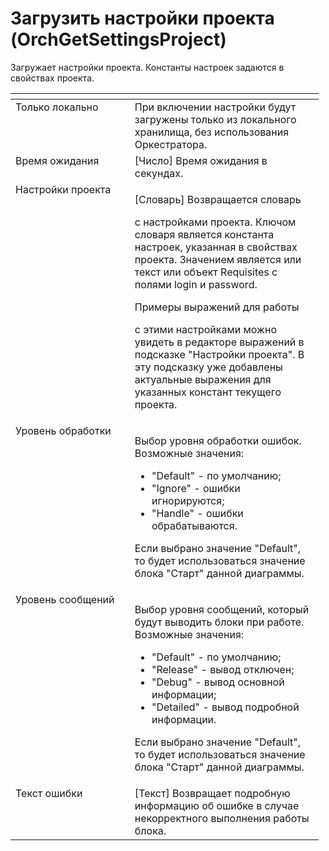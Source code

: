 # Загрузить настройки проекта (OrchGetSettingsProject)

Загружает настройки проекта. Константы настроек задаются в свойствах проекта.

<table data-header-hidden><thead><tr><th width="174.8333740234375" valign="top"></th><th width="285.833251953125" valign="top"></th></tr></thead><tbody><tr><td valign="top">Только локально</td><td valign="top">При включении настройки будут загружены только из локального хранилища, без использования Оркестратора.</td></tr><tr><td valign="top">Время ожидания</td><td valign="top">[Число] Время ожидания в секундах.</td></tr><tr><td valign="top">Настройки проекта</td><td valign="top"><p>[Словарь] Возвращается словарь </p><p>с настройками проекта. Ключом словаря является константа настроек, указанная в свойствах проекта. Значением является или текст или объект Requisites с полями login и password. </p><p></p><p>Примеры выражений для работы </p><p>с этими настройками можно увидеть в редакторе выражений в подсказке "Настройки проекта". В эту подсказку уже добавлены актуальные выражения для указанных констант текущего проекта.</p></td></tr><tr><td valign="top">Уровень обработки</td><td valign="top"><p>Выбор уровня обработки ошибок. Возможные значения: </p><ul><li>"Default" - по умолчанию; </li><li>"Ignore" - ошибки игнорируются; </li><li>"Handle" - ошибки обрабатываются. </li></ul><p>Если выбрано значение "Default", то будет использоваться значение блока "Старт" данной диаграммы.</p></td></tr><tr><td valign="top">Уровень сообщений</td><td valign="top"><p>Выбор уровня сообщений, который будут выводить блоки при работе. Возможные значения: </p><ul><li>"Default" - по умолчанию; </li><li>"Release" - вывод отключен; </li><li>"Debug" - вывод основной информации; </li><li>"Detailed" - вывод подробной информации. </li></ul><p>Если выбрано значение "Default", то будет использоваться значение блока "Старт" данной диаграммы.</p></td></tr><tr><td valign="top">Текст ошибки</td><td valign="top">[Текст] Возвращает подробную информацию об ошибке в случае некорректного выполнения работы блока.</td></tr></tbody></table>
